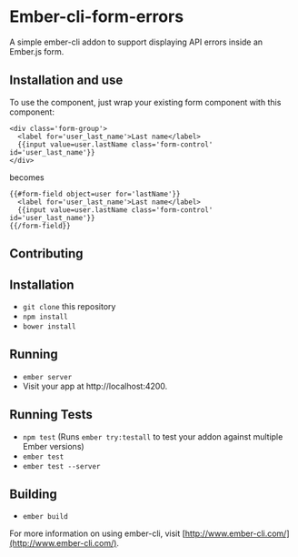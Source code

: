 # Ember-cli-form-errors

A simple ember-cli addon to support displaying API errors inside an Ember.js form.

## Installation and use

To use the component, just wrap your existing form component with this component:

    <div class='form-group'>
      <label for='user_last_name'>Last name</label>
      {{input value=user.lastName class='form-control' id='user_last_name'}}
    </div>

becomes

    {{#form-field object=user for='lastName'}}
      <label for='user_last_name'>Last name</label>
      {{input value=user.lastName class='form-control' id='user_last_name'}}
    {{/form-field}}

## Contributing

## Installation

* `git clone` this repository
* `npm install`
* `bower install`

## Running

* `ember server`
* Visit your app at http://localhost:4200.

## Running Tests

* `npm test` (Runs `ember try:testall` to test your addon against multiple Ember versions)
* `ember test`
* `ember test --server`

## Building

* `ember build`

For more information on using ember-cli, visit [http://www.ember-cli.com/](http://www.ember-cli.com/).

